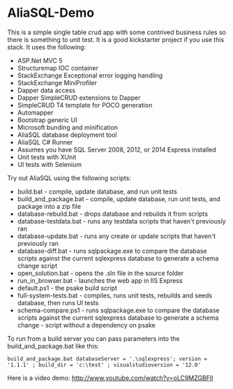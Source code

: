AliaSQL-Demo
============
This is a simple single table crud app with some contrived business rules so there is something to unit test. It is a good kickstarter project if you use this stack. It uses the following:

* ASP.Net MVC 5
* Structuremap IOC container
* StackExchange Exceptional error logging handling
* StackExchange MiniProfiler 
* Dapper data access
* Dapper SimpleCRUD extensions to Dapper
* SimpleCRUD T4 template for POCO generation
* Automapper 
* Bootstrap generic UI
* Microsoft bunding and minification
* AliaSQL database deployment tool
* AliaSQL C# Runner
* Assumes you have SQL Server 2008, 2012, or 2014 Express installed
* Unit tests with XUnit
* UI tests with Selenium

Try out AliaSQL using the following scripts:

* build.bat - compile, update database, and run unit tests
* build_and_package.bat - compile, update database, run unit tests, and package into a zip file
* database-rebuild.bat - drops database and rebuilds it from scripts
* database-testdata.bat - runs any testdata scripts that haven't previously ran
* database-update.bat -  runs any create or update scripts that haven't previously ran
* database-diff.bat - runs sqlpackage.exe to compare the database scripts against the current sqlexpress database to generate a schema change script
* open_solution.bat - opens the .sln file in the source folder
* run_in_browser.bat - launches the web app in IIS Express
* default.ps1 - the psake build script
* full-system-tests.bat - compiles, runs unit tests, rebuilds and seeds database, then runs UI tests
* schema-compare.ps1 - runs sqlpackage.exe to compare the database scripts against the current sqlexpress database to generate a schema change - script without a dependency on psake

To run from a build server you can pass parameters into the build_and_package.bat like this:

```dos
build_and_package.bat databaseServer = '.\sqlexpress'; version = '1.1.1' ; build_dir = 'c:\test' ; visualstudioversion = '12.0'
```
Here is a video demo: http://www.youtube.com/watch?v=oLC9MZGBFII
